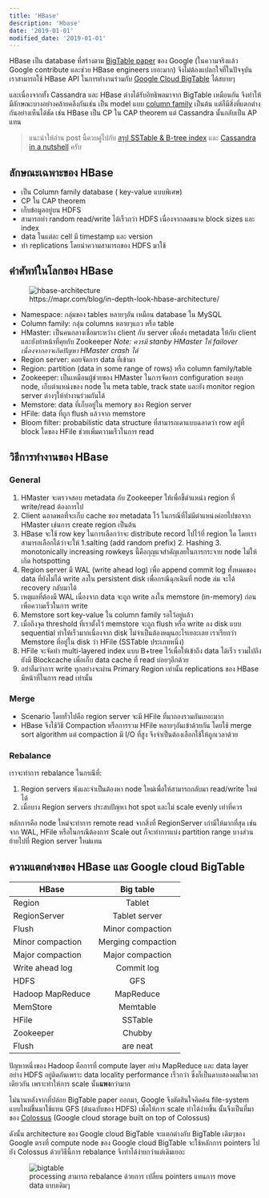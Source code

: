 ```yaml
---
title: 'HBase'
description: 'Hbase'
date: '2019-01-01'
modified_date: '2019-01-01'
---
```


HBase เป็น database ที่สร้างตาม [BigTable paper](https://static.googleusercontent.com/media/research.google.com/en//archive/bigtable-osdi06.pdf
) ของ Google (ในความจริงแล้ว Google contribute และช่วย HBase engineers เยอะมาก) จึงไม่ต้องแปลกใจที่ในปัจจุบัน เราสามารถใช้ HBase API ในการทำงานร่วมกับ [Google Cloud BigTable](https://cloud.google.com/bigtable) ได้สบายๆ  <!--more-->

และเนื่องจากทั้ง Cassandra และ HBase ต่างได้รับอิทธิพลมาจาก BigTable เหมือนกัน จึงทำให้มีลักษณะบางอย่างคล้ายคลึงกันเช่น เป็น model แบบ [column family](https://en.wikipedia.org/wiki/Column_family) เป็นต้น แต่ก็มีสิ่งที่แตกต่างกันอย่างเห็นได้ชัด เช่น HBase เป็น CP ใน CAP theorem แต่ Cassandra นั้นกลับเป็น AP แทน

> แนะนำให้อ่าน post นี้ควบคู่ไปกับ [สรุป SSTable & B-tree index](https://tharid.com/posts/sstable-b-tree-index/) และ [Cassandra in a nutshell](https://tharid.com/posts/cassandra-in-a-nutshell/) ครับ

## ลักษณะเฉพาะของ HBase
* เป็น Column family database ( key-value แบบพิเศษ)
* CP ใน CAP theorem 
* เก็บข้อมูลอยู่บน HDFS 
* สามารถทำ random read/write ได้เร็วกว่า HDFS เนื่องจากลดขนาด block sizes และ index 
* data ในแต่ละ cell มี timestamp และ version
* ทำ replications โดยนำความสามารถของ HDFS มาใช้

## คำศัพท์ในโลกของ HBase

<figure>
<img src="/img/hbase-architecture.png" alt="hbase-architecture" title="hbase-architecture" style="max-width:80%;" />
<figcaption>
https://mapr.com/blog/in-depth-look-hbase-architecture/
</figcaption>
</figure>

* Namespace: กลุ่มของ tables หลายๆอัน เหมือน database ใน MySQL
* Column family: กลุ่ม columns หลายๆแถว หรือ table
* HMaster: เป็นคนกลางเชื่อมระหว่าง client กับ server เพื่อส่ง metadata ให้กับ client และยังทำหน้าที่คุยกับ Zookeeper 
_Note: ควรมี stanby HMaster ให้ failover เนื่องจากอาจเกิดปัญหา HMaster crash ได้_ 
* Region server: คอยจัดการ data ที่เข้ามา
* Region: partition (data in some range of rows) หรือ column family/table
* Zookeeper: เป็นเหมือนผู้ช่วยของ HMaster ในการจัดการ configuration ของทุก node, เก็บตำแหน่งของ node ใน meta table, track state และยัง monitor region server ต่างๆให้ทำงานร่วมกันได้
* Memstore: data ที่เก็บอยู่ใน memory ของ Region server
* HFile: data ที่ถูก flush แล้วจาก memstore
* Bloom filter: probabilistic data structure ที่สามารถเดาแบบฉลาดว่า row อยู่ที่ block ใดของ HFile ช่วยเพิ่มความเร็วในการ read

## วิธีการทำงานของ HBase


### General
1. HMaster จะตรวจสอบ metadata กับ Zookeeper ให้เพื่อชี้ตำแหน่ง region ที่ write/read ต้องการไป 
2. Client ฉลาดพอที่จะเก็บ cache ของ metadata ไว้ ในกรณีที่ไม่มีตำแหน่งค่อยไปขอจาก HMaster เช่นการ create region เป็นต้น
3. HBase จะใช้ row key ในการเลือกว่าจะ distribute record ไปไว้ที่ region ใด โดยเราสามารถเลือกได้ว่าจะให้ 1.salting (add random prefix) 2. Hashing 3. monotonically increasing rowkeys นี้คือกุญแจสำคัญเลยในการกระจาย node ไม่ให้เกิด hotspotting 
4. Region server มี WAL (write ahead log) เพื่อ append commit log ทั้งหมดของ data ที่ยังไม่ได้ write ลงใน persistent disk เพื่อกรณีฉุกเฉินที่ node ล่ม จะได้ recovery กลับมาได้
5. เหตุผลที่ต้องมี WAL เนื่องจาก data จะถูก write ลงใน memstore (in-memory) ก่อน เพื่อความเร็วในการ write 
6. Memstore sort key-value ใน column family รอไว้อยู่แล้ว
7. เมื่อถึงจุด threshold ที่เราตั้งไว้ memstore จะถูก flush หรือ  write ลง disk แบบ sequential ทำให้เร็วมากเนื่องจาก disk ไม่จำเป็นต้องหมุนอะไรเยอะเลย เราเรียกว่า Memstore ที่อยู่ใน disk ว่า HFile (SSTable ประเภทหนึ่ง)
8. HFile จะจัดทำ multi-layered index แบบ B+tree ไว้เพื่อให้เข้าถึง data ได้เร็ว รวมไปถึงยังมี Blockcache เพื่อเก็บ data cache ที่ read บ่อยๆอีกด้วย
9. อย่าลืมว่าการ write ทุกอย่างจะผ่าน Primary Region เท่านั้น replications ของ HBase มีหน้าที่ในการ read เท่านั้น 

### Merge
* Scenario โดยทั่วไปคือ region server จะมี HFile ที่มากองรวมกันเยอะมาก 
* HBase จึงใช้วิธี Compaction หรือการรวม HFile หลายๆอันเข้าด้วยกัน โดยใช้ merge sort algorithm แต่ compaction มี I/O ที่สูง จึงจำเป็นต้องเลือกใช้ให้ถูกเวลาด้วย


### Rebalance
เราจะทำการ rebalance ในกรณีที่:

1. Region servers พังและจำเป็นต้องหา node ใหม่เพื่อให้สามารถกลับมา read/write ใหม่ได้
2. เมื่อบาง Region servers ประสบปัญหา hot spot และไม่ scale evenly เท่าที่ควร

หลักการคือ node ใหม่จะทำการ remote read จากสิ่งที่ RegionServer เก่ามีให้มากที่สุด เช่นจาก WAL, HFile หรือในกรณีต้องการ Scale out ก็จะทำการแบ่ง partition range บางส่วนย้ายไปที่ Region server ใหม่แทน

## ความแตกต่างของ HBase และ Google cloud BigTable 


| HBase         | Big table     |
| ------------- |:-------------:|
| Region     | Tablet |
| RegionServer      | Tablet server     |
| Flush | Minor compaction      |
| Minor compaction     | Merging compaction |
| Major compaction      | Major compaction      |
| Write ahead log | Commit log      | 
| HDFS     | GFS |
| Hadoop MapReduce      | MapReduce     |
| MemStore | Memtable      | 
| HFile     | SSTable |
| Zookeeper      | Chubby      |
| Flush | are neat      | 

ปัญหาหนึ่งของ Hadoop คือการที่ compute layer อย่าง MapReduce และ data layer อย่าง HDFS อยู่ติดกันเพราะ data locality performance เร็วกว่า ซึ่งก็เป็นดาบสองคมในเวลาเดียวกัน เพราะทำให้การ scale นั้น**แพง**กว่ามาก 

ไม่นานหลังจากที่ปล่อย BigTable paper ออกมา, Google จึงตัดสินใจคิดค้น file-system แบบใหม่ขึ้นมาใช้แทน GFS (ต้นฉบับของ HDFS) เพื่อให้การ scale ทำได้ง่ายขึ้น นั้นจึงเป็นที่มาของ [Colossus](https://cloud.google.com/files/storage_architecture_and_challenges.pdf) (Google cloud storage built on top of Colossus)  

ดังนั้น architecture ของ Google cloud BigTable จะแตกต่างกับ BigTable เดิมๆของ Google ตรงที่ compute node ของ Google cloud BigTable จะใช้หลักการ pointers ไปยัง Colossus ด้วยวิธีนี้การ rebalance จึงทำได้ง่ายกว่าแต่เดิมเยอะ

<figure>
<img src="/img/bigtable.png" alt="bigtable" title="bigtable" style="max-width:80%;" />
<figcaption>
processing สามารถ rebalance ด้วยการ เปลี่ยน pointers แทนการ move data แบบเดิมๆ
</figcaption>
</figure>


